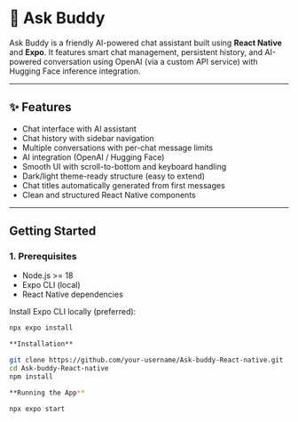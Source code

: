 # 🤖 Ask Buddy

Ask Buddy is a friendly AI-powered chat assistant built using **React Native** and **Expo**. It features smart chat management, persistent history, and AI-powered conversation using OpenAI (via a custom API service) with Hugging Face inference integration.

---

## ✨ Features

-  Chat interface with AI assistant
-  Chat history with sidebar navigation
-  Multiple conversations with per-chat message limits
-  AI integration (OpenAI / Hugging Face)
-  Smooth UI with scroll-to-bottom and keyboard handling
-  Dark/light theme-ready structure (easy to extend)
-  Chat titles automatically generated from first messages
-  Clean and structured React Native components

---

##  Getting Started

### 1. Prerequisites

- Node.js >= 18
- Expo CLI (local)
- React Native dependencies

Install Expo CLI locally (preferred):
```bash
npx expo install

**Installation**

git clone https://github.com/your-username/Ask-buddy-React-native.git
cd Ask-buddy-React-native
npm install

**Running the App**

npx expo start

